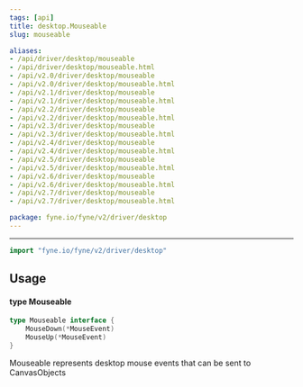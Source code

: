 ```yaml
---
tags: [api]
title: desktop.Mouseable
slug: mouseable

aliases:
- /api/driver/desktop/mouseable
- /api/driver/desktop/mouseable.html
- /api/v2.0/driver/desktop/mouseable
- /api/v2.0/driver/desktop/mouseable.html
- /api/v2.1/driver/desktop/mouseable
- /api/v2.1/driver/desktop/mouseable.html
- /api/v2.2/driver/desktop/mouseable
- /api/v2.2/driver/desktop/mouseable.html
- /api/v2.3/driver/desktop/mouseable
- /api/v2.3/driver/desktop/mouseable.html
- /api/v2.4/driver/desktop/mouseable
- /api/v2.4/driver/desktop/mouseable.html
- /api/v2.5/driver/desktop/mouseable
- /api/v2.5/driver/desktop/mouseable.html
- /api/v2.6/driver/desktop/mouseable
- /api/v2.6/driver/desktop/mouseable.html
- /api/v2.7/driver/desktop/mouseable
- /api/v2.7/driver/desktop/mouseable.html

package: fyne.io/fyne/v2/driver/desktop
---
```



---
```go
import "fyne.io/fyne/v2/driver/desktop"
```

## Usage

#### type Mouseable

```go
type Mouseable interface {
	MouseDown(*MouseEvent)
	MouseUp(*MouseEvent)
}
```

Mouseable represents desktop mouse events that can be sent to CanvasObjects
